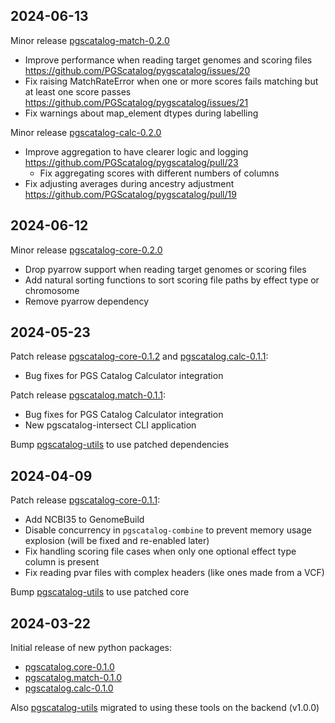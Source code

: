 ## 2024-06-13

Minor release [pgscatalog-match-0.2.0](https://github.com/PGScatalog/pygscatalog/releases/tag/pgscatalog.match-0.2.0)

* Improve performance when reading target genomes and scoring files https://github.com/PGScatalog/pygscatalog/issues/20
* Fix raising MatchRateError when one or more scores fails matching but at least one score passes https://github.com/PGScatalog/pygscatalog/issues/21
* Fix warnings about map_element dtypes during labelling 

Minor release [pgscatalog-calc-0.2.0](https://github.com/PGScatalog/pygscatalog/releases/tag/pgscatalog.calc-0.2.0)

* Improve aggregation to have clearer logic and logging https://github.com/PGScatalog/pygscatalog/pull/23 
  * Fix aggregating scores with different numbers of columns
* Fix adjusting averages during ancestry adjustment https://github.com/PGScatalog/pygscatalog/pull/19

## 2024-06-12

Minor release [pgscatalog-core-0.2.0](https://github.com/PGScatalog/pygscatalog/releases/tag/pgscatalog.core-0.2.0)

* Drop pyarrow support when reading target genomes or scoring files 
* Add natural sorting functions to sort scoring file paths by effect type or chromosome
* Remove pyarrow dependency 
  
## 2024-05-23

Patch release [pgscatalog-core-0.1.2](https://github.com/PGScatalog/pygscatalog/releases/tag/pgscatalog.core-0.1.2) and [pgscatalog.calc-0.1.1](https://github.com/PGScatalog/pygscatalog/releases/tag/pgscatalog.calc-0.1.1):

* Bug fixes for PGS Catalog Calculator integration

Patch release [pgscatalog.match-0.1.1](https://github.com/PGScatalog/pygscatalog/releases/tag/pgscatalog.match-0.1.1):

* Bug fixes for PGS Catalog Calculator integration
* New pgscatalog-intersect CLI application

Bump [pgscatalog-utils](https://github.com/PGScatalog/pygscatalog/releases/tag/pgscatalog-utils-1.0.2) to use patched dependencies

## 2024-04-09

Patch release [pgscatalog-core-0.1.1](https://github.com/PGScatalog/pygscatalog/releases/tag/pgscatalog.core-0.1.1):

* Add NCBI35 to GenomeBuild
* Disable concurrency in `pgscatalog-combine` to prevent memory usage explosion (will be fixed and re-enabled later)
* Fix handling scoring file cases when only one optional effect type column is present
* Fix reading pvar files with complex headers (like ones made from a VCF)

Bump [pgscatalog-utils](https://github.com/PGScatalog/pygscatalog/releases/tag/pgscatalog-utils-1.0.1) to use patched core

## 2024-03-22

Initial release of new python packages:

* [pgscatalog.core-0.1.0](https://github.com/PGScatalog/pygscatalog/releases/tag/pgscatalog.core-0.1.0)
* [pgscatalog.match-0.1.0](https://github.com/PGScatalog/pygscatalog/releases/tag/pgscatalog.match-0.1.0)
* [pgscatalog.calc-0.1.0](https://github.com/PGScatalog/pygscatalog/releases/tag/pgscatalog.calc-0.1.0)

Also [pgscatalog-utils](https://github.com/PGScatalog/pygscatalog/releases/tag/pgscatalog-utils-1.0.0) migrated to using these tools on the backend (v1.0.0)
